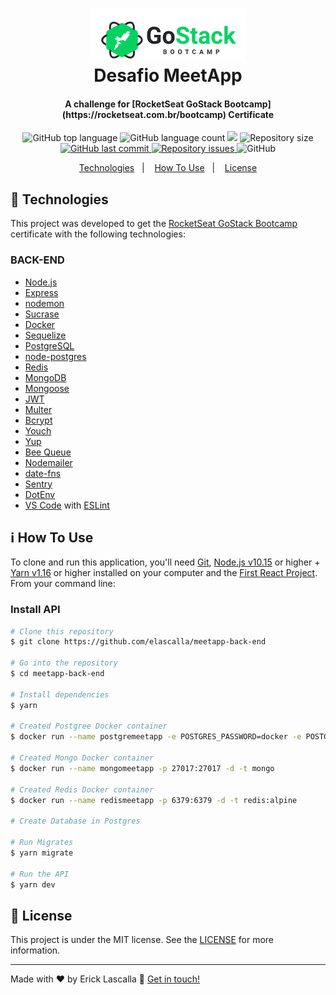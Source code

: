 <h1 align="center">
    <img alt="Go Stack logo" src="https://github.com/elascalla/meetapp-back-end/blob/master/assets/logo-gostack.png" />
    <br>
    Desafio MeetApp
</h1>

<h4 align="center">
  A challenge for [RocketSeat GoStack Bootcamp](https://rocketseat.com.br/bootcamp) Certificate
</h4>
<p align="center">
  <img alt="GitHub top language" src="https://img.shields.io/github/languages/top/elascalla/meetapp-back-end">

  <img alt="GitHub language count" src="https://img.shields.io/github/languages/count/elascalla/meetapp-back-end">

  <a href="https://www.codacy.com/app/elascalla/meetapp-back-end?utm_source=github.com&amp;utm_medium=referral&amp;utm_content=elascalla/meetapp-back-end&amp;utm_campaign=Badge_Grade">
  <img src="https://api.codacy.com/project/badge/Grade/b87b27f130cf4af98e52082d21e70426"/></a>

  <img alt="Repository size" src="https://img.shields.io/github/repo-size/elascalla/meetapp-back-end.svg">
  <a href="https://github.com/elascalla/meetapp-back-end/commits/master">
    <img alt="GitHub last commit" src="https://img.shields.io/github/last-commit/elascalla/meetapp-back-end.svg">
  </a>

  <a href="https://github.com/elascalla/meetapp-back-end/issues">
    <img alt="Repository issues" src="https://img.shields.io/github/issues/elascalla/meetapp-back-end.svg">
  </a>

  <img alt="GitHub" src="https://img.shields.io/github/license/elascalla/meetapp-back-end">
</p>

<p align="center">
  <a href="#rocket-technologies">Technologies</a>&nbsp;&nbsp;&nbsp;|&nbsp;&nbsp;&nbsp;
  <a href="#information_source-how-to-use">How To Use</a>&nbsp;&nbsp;&nbsp;|&nbsp;&nbsp;&nbsp;
  <a href="#memo-license">License</a>
</p>

## :rocket: Technologies

This project was developed to get the [RocketSeat GoStack Bootcamp](https://rocketseat.com.br/bootcamp) certificate with the following technologies:

### BACK-END

- [Node.js][nodejs]
- [Express](https://expressjs.com/)
- [nodemon](https://nodemon.io/)
- [Sucrase](https://github.com/alangpierce/sucrase)
- [Docker](https://www.docker.com/docker-community)
- [Sequelize](http://docs.sequelizejs.com/)
- [PostgreSQL](https://www.postgresql.org/)
- [node-postgres](https://www.npmjs.com/package/pg)
- [Redis](https://redis.io/)
- [MongoDB](https://www.mongodb.com/)
- [Mongoose](https://mongoosejs.com/)
- [JWT](https://jwt.io/)
- [Multer](https://github.com/expressjs/multer)
- [Bcrypt](https://www.npmjs.com/package/bcrypt)
- [Youch](https://www.npmjs.com/package/youch)
- [Yup](https://www.npmjs.com/package/yup)
- [Bee Queue](https://www.npmjs.com/package/bcrypt)
- [Nodemailer](https://nodemailer.com/about/)
- [date-fns](https://date-fns.org/)
- [Sentry](https://sentry.io/)
- [DotEnv](https://www.npmjs.com/package/dotenv)
- [VS Code][vc] with [ESLint][vceslint]

## :information_source: How To Use

To clone and run this application, you'll need [Git](https://git-scm.com), [Node.js v10.15][nodejs] or higher + [Yarn v1.16][yarn] or higher installed on your computer and the [First React Project](https://github.com/elascalla/meetapp-back-end). From your command line:

### Install API

```bash
# Clone this repository
$ git clone https://github.com/elascalla/meetapp-back-end

# Go into the repository
$ cd meetapp-back-end

# Install dependencies
$ yarn

# Created Postgree Docker container
$ docker run --name postgremeetapp -e POSTGRES_PASSWORD=docker -e POSTGRES_DB=database_meetapp -p 5433:5432 -d postgres

# Created Mongo Docker container
$ docker run --name mongomeetapp -p 27017:27017 -d -t mongo

# Created Redis Docker container
$ docker run --name redismeetapp -p 6379:6379 -d -t redis:alpine

# Create Database in Postgres

# Run Migrates
$ yarn migrate

# Run the API
$ yarn dev
```

## :memo: License

This project is under the MIT license. See the [LICENSE](https://github.com/elascalla/meetapp-back-end/blob/master/LICENSE) for more information.

---

Made with ♥ by Erick Lascalla :wave: [Get in touch!](https://www.linkedin.com/in/erick-gomes/)

[nodejs]: https://nodejs.org/
[yarn]: https://yarnpkg.com/
[vc]: https://code.visualstudio.com/
[vceditconfig]: https://marketplace.visualstudio.com/items?itemName=EditorConfig.EditorConfig
[vceslint]: https://marketplace.visualstudio.com/items?itemName=dbaeumer.vscode-eslint
